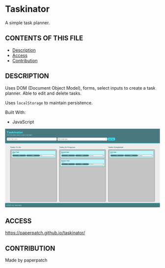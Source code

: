 # Taskinator

A simple task planner.

## CONTENTS OF THIS FILE

* [Description](#description)
* [Access](#access)
* [Contribution](#contribution)

## DESCRIPTION

Uses DOM (Document Object Model), forms, select inputs to create a task planner. Able to edit and delete tasks.

Uses `localStorage` to maintain persistence.

Built With:
- JavaScript

![Taskinator Screenshot](./assets/images/taskinator-screenshot.png)

## ACCESS
https://paperpatch.github.io/taskinator/

## CONTRIBUTION
Made by paperpatch
